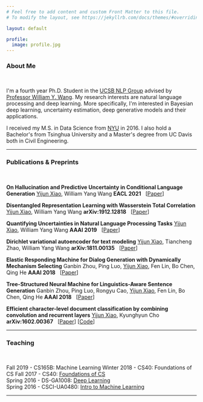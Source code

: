 ```yaml
---
# Feel free to add content and custom Front Matter to this file.
# To modify the layout, see https://jekyllrb.com/docs/themes/#overriding-theme-defaults

layout: default

profile:
  image: profile.jpg
---
```

### About Me
&nbsp;

I'm a fourth year Ph.D. Student in the [UCSB NLP Group](http://nlp.cs.ucsb.edu) advised by [Professor William Y. Wang](http://www.cs.ucsb.edu/~william/). My research interests are natural language processing and deep learning. More specifically, I'm interested in Bayesian deep learning, uncertainty estimation, deep generative models and their applications.

I received my M.S. in Data Science from [NYU](https://cds.nyu.edu) in 2016. I also hold a Bachelor's from Tsinghua University and a Master's degree from UC Davis both in Civil Engineering.

---

### Publications & Preprints
&nbsp;

**On Hallucination and Predictive Uncertainty in Conditional Language Generation**
<u>Yijun Xiao</u>, William Yang Wang
**EACL 2021** &nbsp; [[Paper]()]

**Disentangled Representation Learning with Wasserstein Total Correlation**
<u>Yijun Xiao</u>, William Yang Wang
**arXiv:1912.12818** &nbsp; [[Paper](https://arxiv.org/abs/1912.12818)]

**Quantifying Uncertainties in Natural Language Processing Tasks**
<u>Yijun Xiao</u>, William Yang Wang
**AAAI 2019** &nbsp; [[Paper](https://arxiv.org/abs/1811.07253)]

**Dirichlet variational autoencoder for text modeling**
<u>Yijun Xiao</u>, Tiancheng Zhao, William Yang Wang
**arXiv:1811.00135** &nbsp; [[Paper](https://arxiv.org/abs/1811.00135)]

**Elastic Responding Machine for Dialog Generation with Dynamically Mechanism Selecting**
Ganbin Zhou, Ping Luo, <u>Yijun Xiao</u>, Fen Lin, Bo Chen, Qing He
**AAAI 2018** &nbsp; [[Paper](https://www.aaai.org/ocs/index.php/AAAI/AAAI18/paper/viewFile/16316/16134)]

**Tree-Structured Neural Machine for Linguistics-Aware Sentence Generation**
Ganbin Zhou, Ping Luo, Rongyu Cao, <u>Yijun Xiao</u>, Fen Lin, Bo Chen, Qing He
**AAAI 2018** &nbsp; [[Paper](https://arxiv.org/abs/1705.00321)]

**Efficient character-level document classification by combining convolution and recurrent layers**
<u>Yijun Xiao</u>, Kyunghyun Cho
**arXiv:1602.00367** &nbsp; [[Paper](https://arxiv.org/abs/1602.00367)] [[Code]()]

---

### Teaching
&nbsp;

Fall 2019 - CS165B: Machine Learning
Winter 2018 - CS40: Foundations of CS
Fall 2017 - CS40: [Foundations of CS](http://william.cs.ucsb.edu/courses/index.php/Fall_2017_CS40_Foundations_of_Computer_Science)  
Spring 2016 - DS-GA1008: [Deep Learning](https://cilvr.nyu.edu/doku.php?id=courses:deeplearning2016:start)  
Spring 2016 - CSCI-UA0480: [Intro to Machine Learning](https://people.csail.mit.edu/dsontag/courses/ml16)

---